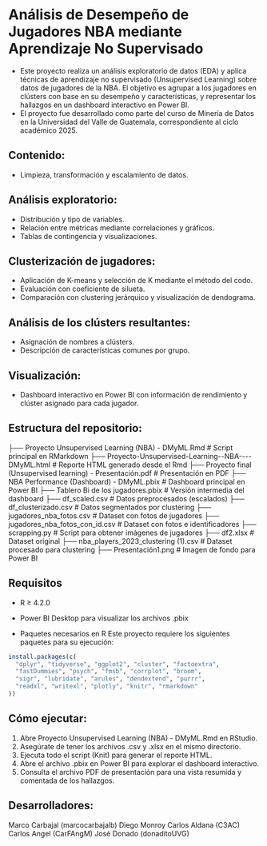 # Análisis de Desempeño de Jugadores NBA mediante Aprendizaje No Supervisado

- Este proyecto realiza un análisis exploratorio de datos (EDA) y aplica técnicas de aprendizaje no supervisado (Unsupervised Learning) sobre datos de jugadores de la NBA. El objetivo es agrupar a los jugadores en clústers con base en su desempeño y características, y representar los hallazgos en un dashboard interactivo en Power BI.
- El proyecto fue desarrollado como parte del curso de Minería de Datos en la Universidad del Valle de Guatemala, correspondiente al ciclo académico 2025.

## Contenido: 

- Limpieza, transformación y escalamiento de datos.

## Análisis exploratorio:

- Distribución y tipo de variables.
- Relación entre métricas mediante correlaciones y gráficos.
- Tablas de contingencia y visualizaciones.

## Clusterización de jugadores:

- Aplicación de K-means y selección de K mediante el método del codo.
- Evaluación con coeficiente de silueta.
- Comparación con clustering jerárquico y visualización de dendograma.

## Análisis de los clústers resultantes:
- Asignación de nombres a clústers.
- Descripción de características comunes por grupo.

## Visualización:

- Dashboard interactivo en Power BI con información de rendimiento y clúster asignado para cada jugador.

## Estructura del repositorio: 

├── Proyecto Unsupervised Learning (NBA) - DMyML.Rmd              # Script principal en RMarkdown
├── Proyecto-Unsupervised-Learning--NBA----DMyML.html             # Reporte HTML generado desde el Rmd
├── Proyecto final (Unsupervised learning) - Presentación.pdf     # Presentación en PDF
├── NBA Performance (Dashboard) - DMyML.pbix                      # Dashboard principal en Power BI
├── Tablero Bi de los jugadores.pbix                              # Versión intermedia del dashboard
├── df_scaled.csv                                                 # Datos preprocesados (escalados)
├── df_clusterizado.csv                                           # Datos segmentados por clustering
├── jugadores_nba_fotos.csv                                       # Dataset con fotos de jugadores
├── jugadores_nba_fotos_con_id.csv                                # Dataset con fotos e identificadores
├── scrapping.py                                                  # Script para obtener imágenes de jugadores
├── df2.xlsx                                                      # Dataset original
├── nba_players_2023_clustering (1).csv                           # Dataset procesado para clustering
├── Presentación1.png                                             # Imagen de fondo para Power BI


## Requisitos

- R ≥ 4.2.0
- Power BI Desktop para visualizar los archivos .pbix

- Paquetes necesarios en R
Este proyecto requiere los siguientes paquetes para su ejecución:

```r
install.packages(c(
  "dplyr", "tidyverse", "ggplot2", "cluster", "factoextra",
  "fastDummies", "psych", "fmsb", "corrplot", "broom",
  "sigr", "lubridate", "arules", "dendextend", "purrr",
  "readxl", "writexl", "plotly", "knitr", "rmarkdown"
))
```

## Cómo ejecutar: 

1. Abre Proyecto Unsupervised Learning (NBA) - DMyML.Rmd en RStudio.
2. Asegúrate de tener los archivos .csv y .xlsx en el mismo directorio.
3. Ejecuta todo el script (Knit) para generar el reporte HTML.
4. Abre el archivo .pbix en Power BI para explorar el dashboard interactivo.
5. Consulta el archivo PDF de presentación para una vista resumida y comentada de los hallazgos.

## Desarrolladores: 
Marco Carbajal (marcocarbajalb)
Diego Monroy
Carlos Aldana (C3AC)
Carlos Angel (CarFAngM)
José Donado (donaditoUVG)

